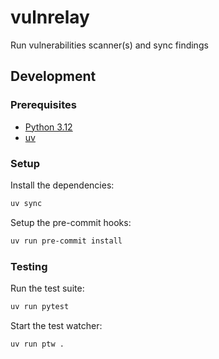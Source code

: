 # vulnrelay

Run vulnerabilities scanner(s) and sync findings

## Development

### Prerequisites

- [Python 3.12](https://www.python.org/downloads/)
- [uv](https://github.com/astral-sh/uv)

### Setup

Install the dependencies:

```bash
uv sync
```

Setup the pre-commit hooks:

```bash
uv run pre-commit install
```

### Testing

Run the test suite:

```bash
uv run pytest
```

Start the test watcher:

```bash
uv run ptw .
```
